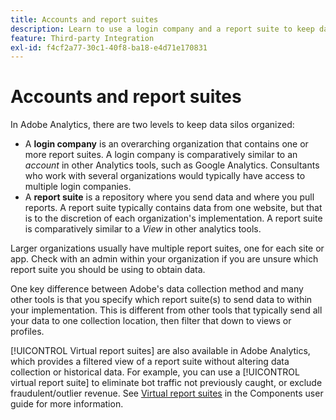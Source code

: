 ```yaml
---
title: Accounts and report suites
description: Learn to use a login company and a report suite to keep data silos organized in Adobe Analytics.
feature: Third-party Integration
exl-id: f4cf2a77-30c1-40f8-ba18-e4d71e170831
---
```

# Accounts and report suites

In Adobe Analytics, there are two levels to keep data silos organized:

* A **login company** is an overarching organization that contains one or more report suites. A login company is comparatively similar to an *account* in other Analytics tools, such as Google Analytics. Consultants who work with several organizations would typically have access to multiple login companies.
* A **report suite** is a repository where you send data and where you pull reports. A report suite typically contains data from one website, but that is to the discretion of each organization's implementation. A report suite is comparatively similar to a *View* in other analytics tools.

Larger organizations usually have multiple report suites, one for each site or app. Check with an admin within your organization if you are unsure which report suite you should be using to obtain data.

One key difference between Adobe's data collection method and many other tools is that you specify which report suite(s) to send data to within your implementation. This is different from other tools that typically send all your data to one collection location, then filter that down to views or profiles.

[!UICONTROL Virtual report suites] are also available in Adobe Analytics, which provides a filtered view of a report suite without altering data collection or historical data. For example, you can use a [!UICONTROL virtual report suite] to eliminate bot traffic not previously caught, or exclude fraudulent/outlier revenue. See [Virtual report suites](/help/components/vrs/vrs-about.md) in the Components user guide for more information.
